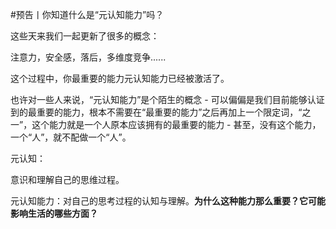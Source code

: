 #预告丨你知道什么是“元认知能力”吗？

这些天来我们一起更新了很多的概念：

注意力，安全感，落后，多维度竞争......

这个过程中，你最重要的能力元认知能力已经被激活了。

也许对一些人来说，“元认知能力”是个陌生的概念 - 可以偏偏是我们目前能够认证到的最重要的能力，根本不需要在“最重要的能力”之后再加上一个限定词，“之一”，这个能力就是一个人原本应该拥有的最重要的能力 - 甚至，没有这个能力，一个“人”，就不配做一个“人”。

元认知：

意识和理解自己的思维过程。 

元认知能力：对自己的思考过程的认知与理解。**为什么这种能力那么重要？它可能影响生活的哪些方面？**